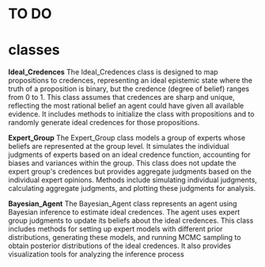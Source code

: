 # TO DO

# classes

**Ideal_Credences**
The Ideal_Credences class is designed to map propositions to credences, representing an ideal epistemic state where the truth of a proposition is binary, but the credence (degree of belief) ranges from 0 to 1. This class assumes that credences are sharp and unique, reflecting the most rational belief an agent could have given all available evidence. It includes methods to initialize the class with propositions and to randomly generate ideal credences for those propositions.

**Expert_Group**
The Expert_Group class models a group of experts whose beliefs are represented at the group level. It simulates the individual judgments of experts based on an ideal credence function, accounting for biases and variances within the group. This class does not update the expert group's credences but provides aggregate judgments based on the individual expert opinions. Methods include simulating individual judgments, calculating aggregate judgments, and plotting these judgments for analysis.

**Bayesian_Agent**
The Bayesian_Agent class represents an agent using Bayesian inference to estimate ideal credences. The agent uses expert group judgments to update its beliefs about the ideal credences. This class includes methods for setting up expert models with different prior distributions, generating these models, and running MCMC sampling to obtain posterior distributions of the ideal credences. It also provides visualization tools for analyzing the inference process